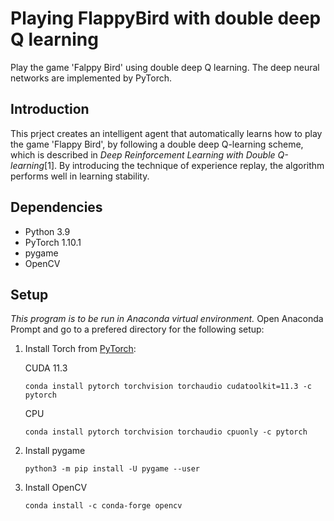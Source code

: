 # Playing FlappyBird with double deep Q learning

Play the game 'Falppy Bird' using double deep Q learning. The deep neural networks are implemented by PyTorch.

## Introduction
This prject creates an intelligent agent that automatically learns how to play the game 'Flappy Bird', by following a double deep Q-learning scheme, which is described in _Deep Reinforcement Learning with Double Q-learning_[1]. By introducing the technique of experience replay, the algorithm performs well in learning stability. 

## Dependencies
- Python 3.9
- PyTorch 1.10.1
- pygame
- OpenCV

## Setup
_This program is to be run in Anaconda virtual environment._ Open Anaconda Prompt and go to a prefered directory for the following setup:
 
1. Install Torch from [PyTorch](https://pytorch.org/):

   CUDA 11.3
    ```
    conda install pytorch torchvision torchaudio cudatoolkit=11.3 -c pytorch
    ```
   CPU
    ```
    conda install pytorch torchvision torchaudio cpuonly -c pytorch
    ```

2. Install pygame
   ```
   python3 -m pip install -U pygame --user
   ```

3. Install OpenCV
   ```
   conda install -c conda-forge opencv
   ```
